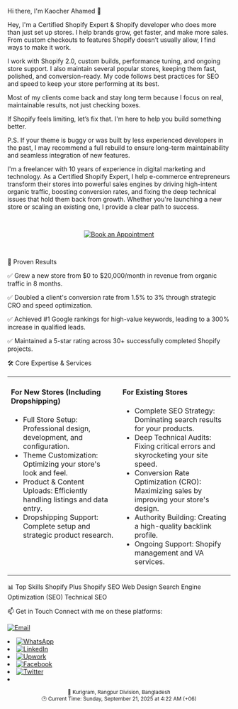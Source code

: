 Hi there, I'm Kaocher Ahamed 👋

Hey, I'm a Certified Shopify Expert & Shopify developer who does more than just set up stores. I help brands grow, get faster, and make more sales. From custom checkouts to features Shopify doesn’t usually allow, I find ways to make it work.

I work with Shopify 2.0, custom builds, performance tuning, and ongoing store support. I also maintain several popular stores, keeping them fast, polished, and conversion-ready. My code follows best practices for SEO and speed to keep your store performing at its best.

Most of my clients come back and stay long term because I focus on real, maintainable results, not just checking boxes.

If Shopify feels limiting, let’s fix that. I'm here to help you build something better.


P.S. If your theme is buggy or was built by less experienced developers in the past, I may recommend a full rebuild to ensure long-term maintainability and seamless integration of new features.

I'm a freelancer with 10 years of experience in digital marketing and technology. As a Certified Shopify Expert, I help e-commerce entrepreneurs transform their stores into powerful sales engines by driving high-intent organic traffic, boosting conversion rates, and fixing the deep technical issues that hold them back from growth. Whether you're launching a new store or scaling an existing one, I provide a clear path to success.

<br/>

<p align="center">
<a href="https://calendly.com/kaocher/meeting" target="_blank" rel="noopener noreferrer">
<img src="https://www.google.com/search?q=https://img.shields.io/badge/Book%2520an-Appointment-blue%3Fstyle%3Dfor-the-badge%26logo%3Dcalendly" alt="Book an Appointment"/>
</a>
</p>

<br/>

🚀 Proven Results

✅ Grew a new store from $0 to $20,000/month in revenue from organic traffic in 8 months.

✅ Doubled a client's conversion rate from 1.5% to 3% through strategic CRO and speed optimization.

✅ Achieved #1 Google rankings for high-value keywords, leading to a 300% increase in qualified leads.

✅ Maintained a 5-star rating across 30+ successfully completed Shopify projects.

🛠️ Core Expertise & Services
<table>
<tr>
<td valign="top" width="50%">
<h4>For New Stores (Including Dropshipping)</h4>
<ul>
<li>Full Store Setup: Professional design, development, and configuration.</li>
<li>Theme Customization: Optimizing your store's look and feel.</li>
<li>Product & Content Uploads: Efficiently handling listings and data entry.</li>
<li>Dropshipping Support: Complete setup and strategic product research.</li>
</ul>
</td>
<td valign="top" width="50%">
<h4>For Existing Stores</h4>
<ul>
<li>Complete SEO Strategy: Dominating search results for your products.</li>
<li>Deep Technical Audits: Fixing critical errors and skyrocketing your site speed.</li>
<li>Conversion Rate Optimization (CRO): Maximizing sales by improving your store's design.</li>
<li>Authority Building: Creating a high-quality backlink profile.</li>
<li>Ongoing Support: Shopify management and VA services.</li>
</ul>
</td>
</tr>
</table>

📊 Top Skills
Shopify Plus Shopify SEO Web Design Search Engine Optimization (SEO) Technical SEO

📫 Get in Touch
Connect with me on these platforms:

<p align="left">
<a href="mailto:kaocher82@gmail.com" target="_blank" rel="noopener noreferrer">
<img src="https://www.google.com/search?q=https://img.shields.io/badge/Email-white%3Fstyle%3Dfor-the-badge%26logo%3Dgmail" alt="Email"/>
</a><li>
<a href="https://wa.me/+8801777510221" target="_blank" rel="noopener noreferrer">
<img src="https://www.google.com/search?q=https://img.shields.io/badge/WhatsApp-25D366%3Fstyle%3Dfor-the-badge%26logo%3Dwhatsapp%26logoColor%3Dwhite" alt="WhatsApp"/>
</a><li>
<a href="https://www.linkedin.com/in/kaocher" target="_blank" rel="noopener noreferrer">
<img src="https://www.google.com/search?q=https://img.shields.io/badge/LinkedIn-0077B5%3Fstyle%3Dfor-the-badge%26logo%3Dlinkedin%26logoColor%3Dwhite" alt="LinkedIn"/>
</a><li>
<a href="https://www.upwork.com/freelancers/kaocher" target="_blank" rel="noopener noreferrer">
<img src="https://www.google.com/search?q=https://img.shields.io/badge/Upwork-6FDA44%3Fstyle%3Dfor-the-badge%26logo%3DUpwork%26logoColor%3Dwhite" alt="Upwork"/>
</a><li>
<a href="https://www.facebook.com/kaocher82" target="_blank" rel="noopener noreferrer">
<img src="https://www.google.com/search?q=https://img.shields.io/badge/Facebook-1877F2%3Fstyle%3Dfor-the-badge%26logo%3Dfacebook%26logoColor%3Dwhite" alt="Facebook"/>
</a><li>
<a href="https://twitter.com/kaocher82" target="_blank" rel="noopener noreferrer">
<img src="https://www.google.com/search?q=https://img.shields.io/badge/Twitter-1DA1F2%3Fstyle%3Dfor-the-badge%26logo%3Dtwitter%26logoColor%3Dwhite" alt="Twitter"/>
</a><li>
</p>

<p align="center">
<small>📍 Kurigram, Rangpur Division, Bangladesh</small><br>
<small>🕒 Current Time: Sunday, September 21, 2025 at 4:22 AM (+06)</small>
</p>
